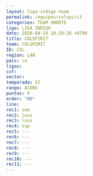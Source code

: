 ```yaml
---
layout: liga-indigo-team
permalink: /equipos/colspirit
categories: TEAM GNORTE
liga: LIGA INDIGO
date: 2020-08-29 10:29:20 +0700
title: COLSPIRIT
team: COLSPIRIT
ID: COL
region: LAN
pais: co
ligas: 
cxf: 
sector: 
temporada: SI
rango: ACERO
puntos: 4
order: "06"
line: 
rec1: one
rec2: loss
rec3: loss
rec4: sup
rec5: ---
rec6: ---
rec7: ---
rec8: ---
rec9: ---
rec10: ---
rec11: ---
---
```

